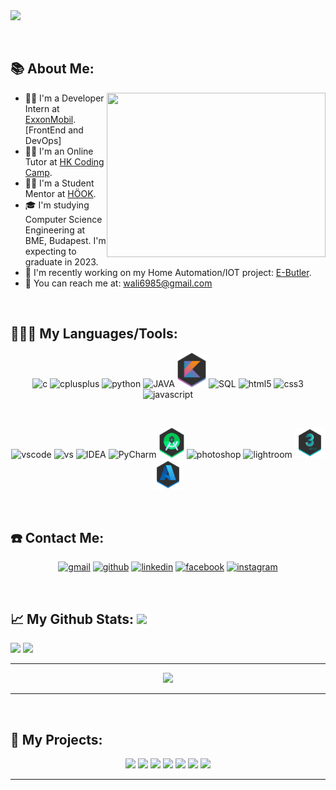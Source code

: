 <img src="https://github.com/SABERGLOW/SABERGLOW/blob/master/Misc/title_banner_waliullah.gif" />

<!--**SABERGLOW/SABERGLOW** is a ✨ _special_ ✨ repository because its `README.md` (this file) appears on your GitHub profile.-->
<p>&nbsp;</p>

## 📚 About Me:
<a href="https://github.com/SABERGLOW/"><img align="right" width="350" height="263" src="https://github.com/SABERGLOW/SABERGLOW/blob/master/Misc/aboutme.gif"></a>
  - 👨‍💻 I'm a Developer Intern at <a href = "https://corporate.exxonmobil.com/"> ExxonMobil</a>. [FrontEnd and DevOps]
  - 👨‍💻 I'm an Online Tutor at <a href = "https://www.hkcodingcamp.com/"> HK Coding Camp</a>.
  - 👨‍🏫 I'm a Student Mentor at <a href = "https://shmentor.hu/"> HÖOK</a>.
  - 🎓 I'm studying Computer Science Engineering at BME, Budapest. I'm expecting to graduate in 2023.
  - 🎯 I'm recently working on my Home Automation/IOT project: <a href="https://github.com/SABERGLOW/E-Butler"> E-Butler</a>.
  - 📧 You can reach me at: wali6985@gmail.com

<p>&nbsp;</p>

## 👨🏻‍💻 My Languages/Tools:
<div>
<p align="center">
<img src="https://github.com/SABERGLOW/SABERGLOW/blob/master/Misc/image%20backups/homeycombs/C.svg" alt="c" width="50" height="50"/> 
<img src="https://github.com/SABERGLOW/SABERGLOW/blob/master/Misc/image%20backups/homeycombs/C%2B%2B.svg" alt="cplusplus" width="50" height="50"/> 
<img src="https://github.com/SABERGLOW/SABERGLOW/blob/master/Misc/image%20backups/homeycombs/Python.png" alt="python" width="57" height="55"/> 
<img src="https://github.com/SABERGLOW/SABERGLOW/blob/master/Misc/image%20backups/homeycombs/JAVA.png" alt="JAVA" width="57" height="55"/> 
<img src="https://github.com/SABERGLOW/SABERGLOW/blob/master/Misc/image%20backups/homeycombs/Kotlin.png" alt="Kotlin" height="55"/> 
<img src="https://github.com/SABERGLOW/SABERGLOW/blob/master/Misc/image%20backups/homeycombs/SQL.png" alt="SQL" width="57" height="55"/> 
<img src="https://github.com/SABERGLOW/SABERGLOW/blob/master/Misc/image%20backups/homeycombs/HTML5.png" alt="html5" width="57" height="55"/> 
<img src="https://github.com/SABERGLOW/SABERGLOW/blob/master/Misc/image%20backups/homeycombs/CSS3.png" alt="css3" width="57" height="55"/> 
<img src="https://github.com/SABERGLOW/SABERGLOW/blob/master/Misc/image%20backups/homeycombs/JavaScript.png" alt="javascript" width="57" height="55"/> 
<p>&nbsp;</p>
<p align="center">
<img src="https://images-wixmp-ed30a86b8c4ca887773594c2.wixmp.com/f/217d5ea0-623d-40b1-9b31-027b904a5f15/ddjrgww-846ce429-3b0d-4ad8-bf6d-ac52dfe48201.png?token=eyJ0eXAiOiJKV1QiLCJhbGciOiJIUzI1NiJ9.eyJzdWIiOiJ1cm46YXBwOiIsImlzcyI6InVybjphcHA6Iiwib2JqIjpbW3sicGF0aCI6IlwvZlwvMjE3ZDVlYTAtNjIzZC00MGIxLTliMzEtMDI3YjkwNGE1ZjE1XC9kZGpyZ3d3LTg0NmNlNDI5LTNiMGQtNGFkOC1iZjZkLWFjNTJkZmU0ODIwMS5wbmcifV1dLCJhdWQiOlsidXJuOnNlcnZpY2U6ZmlsZS5kb3dubG9hZCJdfQ.ZkEnCXJtjhT0v0UEQF7_k0VfiSaIoZa-YlerQJG-CXw" alt="vscode" width="48" height="48"/> 
<img src="https://images-wixmp-ed30a86b8c4ca887773594c2.wixmp.com/f/217d5ea0-623d-40b1-9b31-027b904a5f15/ddjvwxd-b25523cb-c1c0-4716-8e55-3efdc015abef.png?token=eyJ0eXAiOiJKV1QiLCJhbGciOiJIUzI1NiJ9.eyJzdWIiOiJ1cm46YXBwOiIsImlzcyI6InVybjphcHA6Iiwib2JqIjpbW3sicGF0aCI6IlwvZlwvMjE3ZDVlYTAtNjIzZC00MGIxLTliMzEtMDI3YjkwNGE1ZjE1XC9kZGp2d3hkLWIyNTUyM2NiLWMxYzAtNDcxNi04ZTU1LTNlZmRjMDE1YWJlZi5wbmcifV1dLCJhdWQiOlsidXJuOnNlcnZpY2U6ZmlsZS5kb3dubG9hZCJdfQ.78tZSYZMHR4zWvx9nAu-JvXy-nPKCwMmxdBePKEvB08" alt="vs" width="48" height="48"/> 
<img src="https://images-wixmp-ed30a86b8c4ca887773594c2.wixmp.com/f/9b5e7dcc-db45-4acb-8078-4f1e40191fe1/dbfye6x-ee5cf816-da93-4428-8cc6-e388e0b45136.png?token=eyJ0eXAiOiJKV1QiLCJhbGciOiJIUzI1NiJ9.eyJzdWIiOiJ1cm46YXBwOiIsImlzcyI6InVybjphcHA6Iiwib2JqIjpbW3sicGF0aCI6IlwvZlwvOWI1ZTdkY2MtZGI0NS00YWNiLTgwNzgtNGYxZTQwMTkxZmUxXC9kYmZ5ZTZ4LWVlNWNmODE2LWRhOTMtNDQyOC04Y2M2LWUzODhlMGI0NTEzNi5wbmcifV1dLCJhdWQiOlsidXJuOnNlcnZpY2U6ZmlsZS5kb3dubG9hZCJdfQ._0zGB33NIE1jhC583GLDwygXr5jsMVwfCaEtBWtWNt0" alt="IDEA" width="48" height="48"/> 
<img src="https://images-wixmp-ed30a86b8c4ca887773594c2.wixmp.com/f/217d5ea0-623d-40b1-9b31-027b904a5f15/dccudp7-3a29ffd5-4e85-4123-88cc-4e948bedd7c1.png/v1/fill/w_512,h_512,strp/honeycomb_icon_pycharm_by_mauriliosm_dccudp7-fullview.png?token=eyJ0eXAiOiJKV1QiLCJhbGciOiJIUzI1NiJ9.eyJzdWIiOiJ1cm46YXBwOiIsImlzcyI6InVybjphcHA6Iiwib2JqIjpbW3siaGVpZ2h0IjoiPD01MTIiLCJwYXRoIjoiXC9mXC8yMTdkNWVhMC02MjNkLTQwYjEtOWIzMS0wMjdiOTA0YTVmMTVcL2RjY3VkcDctM2EyOWZmZDUtNGU4NS00MTIzLTg4Y2MtNGU5NDhiZWRkN2MxLnBuZyIsIndpZHRoIjoiPD01MTIifV1dLCJhdWQiOlsidXJuOnNlcnZpY2U6aW1hZ2Uub3BlcmF0aW9ucyJdfQ.H8trsVIaTWNWAe_KnDtr1GN7tt8V8S3ANzAGW1MG2Bs" alt="PyCharm" width="48" height="48"/> 
<img src="https://github.com/SABERGLOW/SABERGLOW/blob/master/Misc/image%20backups/homeycombs/AndroidStudio.png" alt="AndroidStudio" height="48"/> 
<img src="https://preview.redd.it/9j29mcwvdv921.png?width=512&format=png&auto=webp&s=df03e5e15a395b099581ce25b88c6470a28c0c8f" alt="photoshop" width="48" height="48"/> 
<img src="https://preview.redd.it/z3xmza38ev921.png?width=512&format=png&auto=webp&s=39d0ca955e2a4cc678b415453e7f63b06c2ea6a7" alt="lightroom" width="48" height="48"/> 
<img src="https://github.com/SABERGLOW/SABERGLOW/blob/master/Misc/image%20backups/homeycombs/3dsMax.png" alt="3dsMax" width="48" height="48"/> 
<!---<img src="https://github.com/SABERGLOW/SABERGLOW/blob/master/Misc/image%20backups/homeycombs/Azure%20DevOps.png" alt="AzureDevOps" width="48" height="48"/>--->
<img src="https://github.com/SABERGLOW/SABERGLOW/blob/master/Misc/image%20backups/homeycombs/Azure.png" alt="Azure" width="48" height="48"/> 
  
</div>

<p>&nbsp;</p>

## ☎️ Contact Me:
<p align="center">
<a href = "mailto:wali6985@gmail.com"><img src='https://img.icons8.com/color/48/000000/gmail.png' alt='gmail' height='40'></a>
<a href = https://github.com/SABERGLOW><img src='https://img.icons8.com/color/2x/github--v1.png' alt='github' height='40'></a>
<a href = https://www.linkedin.com/in/sardarwaliullah/><img src='https://img.icons8.com/color/2x/linkedin.png' alt='linkedin' height='40'></a>
<a href = https://www.facebook.com/sardarwaliullah/><img src='https://img.icons8.com/color/2x/facebook-new.png' alt='facebook' height='40'></a>
<a href = https://www.instagram.com/sardarwaliullah/><img src='https://cdn.icon-icons.com/icons2/1826/PNG/512/4202090instagramlogosocialsocialmedia-115598_115703.png' alt='instagram' height='40'></a>

<p>&nbsp;</p>

## 📈 My Github Stats:     <a href="https://github.com/SABERGLOW"> <img src="https://komarev.com/ghpvc/?username=SABERGLOW&label=Profile+Views&color=2e8b57&style=flat" /></a>
<a href="https://github.com/SABERGLOW">
  <img height="160px" src="https://github-readme-stats.vercel.app/api?username=SABERGLOW&count_private=true&include_all_commits=true&show_icons=true&hide_border=true&border_radius=15&line_height=24&&title_color=020024&text_color=ffffff&icon_color=020024&bg_color=4,C06C84,6C5B7B,355C7D" /></a>
<a href="https://github.com/SABERGLOW/">
  <img height="160px" src="https://github-readme-stats.vercel.app/api/top-langs/?username=SABERGLOW&langs_count=6&layout=compact&hide_border=true&border_radius=15&line_height=24&card_width=380&title_color=020024&text_color=ffffff&bg_color=1,355C7D,6C5B7B,C06C84" /></a>
  
  ---
  
<p align="center">
<a href="https://github.com/SABERGLOW/">
  <img src="http://github-readme-streak-stats.herokuapp.com?user=SABERGLOW&theme=dracula&hide_border=true&background=355C7D00&stroke=FF6E96&dates=DDDDDD" /></a>
  
  ---
  
<!--- TROPHIES
<a href="https://github.com/SABERGLOW/">
  <img width = "100%"src="https://github-profile-trophy.vercel.app/?username=SABERGLOW&theme=nord&no-bg=true&row=7&no-frame=true" /></a>
--->

  
<p>&nbsp;</p>

## 🚀 My Projects:
<p align="center">

  <a href="https://github.com/SABERGLOW/E-Butler">
  <img src="https://github-readme-stats.vercel.app/api/pin/?username=SABERGLOW&repo=E-Butler&hide_border=true&border_radius=15&&line_height=24&title_color=020024&text_color=ffffff&icon_color=79dafa&bg_color=45,C06C84,6C5B7B,355C7D" /></a>
  <a href="https://github.com/SABERGLOW/AsteroidMiners">
  <img src="https://github-readme-stats.vercel.app/api/pin/?username=SABERGLOW&repo=AsteroidMiners&hide_border=true&border_radius=15&&line_height=24&title_color=020024&text_color=ffffff&icon_color=79dafa&bg_color=45,C06C84,6C5B7B,355C7D" /></a>
  <a href="https://github.com/SABERGLOW/Space_Nebula">
  <img src="https://github-readme-stats.vercel.app/api/pin/?username=SABERGLOW&repo=Space_Nebula&hide_border=true&border_radius=15&&line_height=24&title_color=020024&text_color=ffffff&icon_color=79dafa&bg_color=45,C06C84,6C5B7B,355C7D" /></a>
  <a href="https://github.com/SABERGLOW/Movie_Recommender_Engine">
  <img src="https://github-readme-stats.vercel.app/api/pin/?username=SABERGLOW&repo=Movie_Recommender_Engine&hide_border=true&border_radius=15&&line_height=24&title_color=020024&text_color=ffffff&icon_color=79dafa&bg_color=45,C06C84,6C5B7B,355C7D" /></a>
<a href="https://github.com/SABERGLOW/Clrd.">
  <img src="https://github-readme-stats.vercel.app/api/pin/?username=SABERGLOW&repo=Clrd.&hide_border=true&border_radius=15&&line_height=24&title_color=020024&text_color=ffffff&icon_color=79dafa&bg_color=45,C06C84,6C5B7B,355C7D" /></a>
<a href="https://github.com/SABERGLOW/Feedback_Management_System">
  <img src="https://github-readme-stats.vercel.app/api/pin/?username=SABERGLOW&repo=Feedback_Management_System&hide_border=true&border_radius=15&&line_height=24&title_color=020024&text_color=ffffff&icon_color=79dafa&bg_color=45,C06C84,6C5B7B,355C7D" /></a>
<a href="https://github.com/SABERGLOW/SONGS">
  <img src="https://github-readme-stats.vercel.app/api/pin/?username=SABERGLOW&repo=SONGS&hide_border=true&border_radius=15&&line_height=24&title_color=020024&text_color=ffffff&icon_color=79dafa&bg_color=45,C06C84,6C5B7B,355C7D" /></a>

  ---
